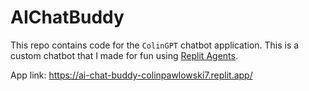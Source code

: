 # AIChatBuddy

This repo contains code for the `ColinGPT` chatbot application.  This is a custom chatbot that I made for fun using [Replit Agents](https://docs.replit.com/replitai/agent).  

App link: https://ai-chat-buddy-colinpawlowski7.replit.app/
